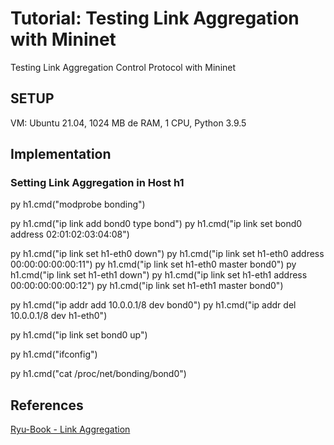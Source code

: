 # Tutorial: Testing Link Aggregation with Mininet
Testing Link Aggregation Control Protocol with Mininet

## SETUP
VM: Ubuntu 21.04, 1024 MB de RAM, 1 CPU, Python 3.9.5

## Implementation

### Setting Link Aggregation in Host h1
py h1.cmd("modprobe bonding")

py h1.cmd("ip link add bond0 type bond")
py h1.cmd("ip link set bond0 address 02:01:02:03:04:08")

py h1.cmd("ip link set h1-eth0 down")
py h1.cmd("ip link set h1-eth0 address 00:00:00:00:00:11")
py h1.cmd("ip link set h1-eth0 master bond0")
py h1.cmd("ip link set h1-eth1 down")
py h1.cmd("ip link set h1-eth1 address 00:00:00:00:00:12")
py h1.cmd("ip link set h1-eth1 master bond0")

py h1.cmd("ip addr add 10.0.0.1/8 dev bond0")
py h1.cmd("ip addr del 10.0.0.1/8 dev h1-eth0")

py h1.cmd("ip link set bond0 up")

py h1.cmd("ifconfig")

py h1.cmd("cat /proc/net/bonding/bond0")


## References
[Ryu-Book - Link Aggregation](https://osrg.github.io/ryu-book/en/html/link_aggregation.html)
